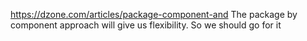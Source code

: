 https://dzone.com/articles/package-component-and
The package by component approach will give us flexibility. So we should go for it